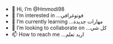 - 👋 Hi, I’m @Hmmodi98
- 👀 I’m interested in ...فوتوغرافي 
- 🌱 I’m currently learning ...مهارات جديدة
- 💞️ I’m looking to collaborate on ...كل شي
- 📫 How to reach me ...اريد تعلم 

<!---
Hmmodi98/Hmmodi98 is a ✨ special ✨ repository because its `README.md` (this file) appears on your GitHub profile.
You can click the Preview link to take a look at your changes.
--->
